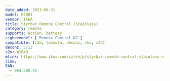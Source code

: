 ```yaml
---
date_added: 2021-06-21
model: E2001
vendor: IKEA
title: Styrbar Remote Control (Stainless)
category: remote
supports: action, battery
zigbeemodel: ['Remote Control N2']
compatible: [z2m, tasmota, deconz, zha, z4d]
deconz: 5713
z2m: W2049
mlink: https://www.ikea.com/cz/en/p/styrbar-remote-control-stainless-steel-00468045/
link: 
EAN: 
  - 004.680.45
---
```

